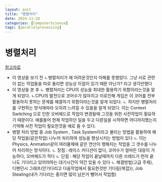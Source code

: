```yaml
---
layout: post
title: "병렬처리"
date: 2024-11-28
categories: [ComputerScience]
tags: [parallelprocessing]
---
```


# 병렬처리
[참고자료](https://www.youtube.com/watch?v=M1e9nmmD3II)
 - 이 영상을 보기 전
    ㄴ병렬처리가 왜 어려운것인지 이해를 못했었다. 그냥 서로 관련이 없는 작업들을 따로 돌리면 성능상 이점이 있기 때문 아닌가? 라고 생각만했다
 - 이 영상을 본 후
    ㄴ 병렬처리는 CPU의 성능을 최대한 활용하기 위함이라는것을 알게 되었다. 
    ㄴCPU의 발전으로 코어수가 많아지고 이로인해 게임은 이 코어를 전부 활용하지 못하는 문제를 해결하기 위함이라는것을 알게 되었다.
    ㄴ 하지만 병렬처리를 구현하는 방식에따라 오히려 느려질 수 있을을 알게 되었다. 이는 Context Switching 으로 인한 오버헤드로 작업이 변경될때 그것을 위한 사전작업이 필요하기 때문이다. 예를들어 현재 작업하던 일을 두고 다른일을 시작하면 어디까지했는지 기억해 사전 작업이 필요한것을 예로 들 수 있다.
 - 병렬 처리 방법 중 Job System , Task System이라고 불리는 방법을 활용하여 해당 작업을(같은작업) 나누어 처리하여 성능을 향상시키는 방법이 있다
    ㄴ 이는 Physics, Animation같이 여러물체에 같은 연산이 행해지는 작업을 그 갯수를 나누어 처리하는 방식이다.
    ㄴ 장점 : 레이스 커디션이 없다, 코어수가 얼마든 대응이 가능하다, 오버헤드가 적다
    ㄴ 단점 : 해당 작업이 끝날때까지 다른 쓰레드가 먼저 끝나도 기다리고 있어야하는 대기시간이 약간 있을 수 있다
        ㄴ 해결방법(고급 주제), 디펜던시 그래프(안기다리고 다음작업에서 필요한것만 기다림{복잡}), Job Stealing(내가 기다리는 중이면 많이 남은거 뺐어서 작업함)